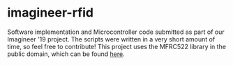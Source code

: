 # imagineer-rfid

Software implementation and Microcontroller code submitted as part of our Imagineer '19 project.
The scripts were written in a very short amount of time, so feel free to contribute!
This project uses the MFRC522 library in the public domain, which can be found [here](https://github.com/fmilburn3/CardReader_RFID_RC522).